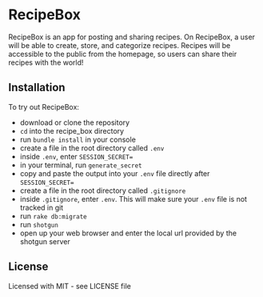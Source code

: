 # RecipeBox

RecipeBox is an app for posting and sharing recipes. On RecipeBox, a user will be able to create, store, and categorize recipes. Recipes will be accessible to the public from the homepage, so users can share their recipes with the world!

## Installation

To try out RecipeBox:

- download or clone the repository
- ```cd``` into the recipe_box directory
- run ```bundle install``` in your console
- create a file in the root directory called ```.env```
- inside ```.env```, enter ```SESSION_SECRET=```
- in your terminal, run ```generate_secret```
- copy and paste the output into your ```.env``` file directly after ```SESSION_SECRET=```
- create a file in the root directory called ```.gitignore```
- inside ```.gitignore```, enter ```.env```. This will make sure your ```.env``` file is not tracked in git
- run ```rake db:migrate```
- run ```shotgun``` 
- open up your web browser and enter the local url provided by the shotgun server

## License

Licensed with MIT - see LICENSE file 

